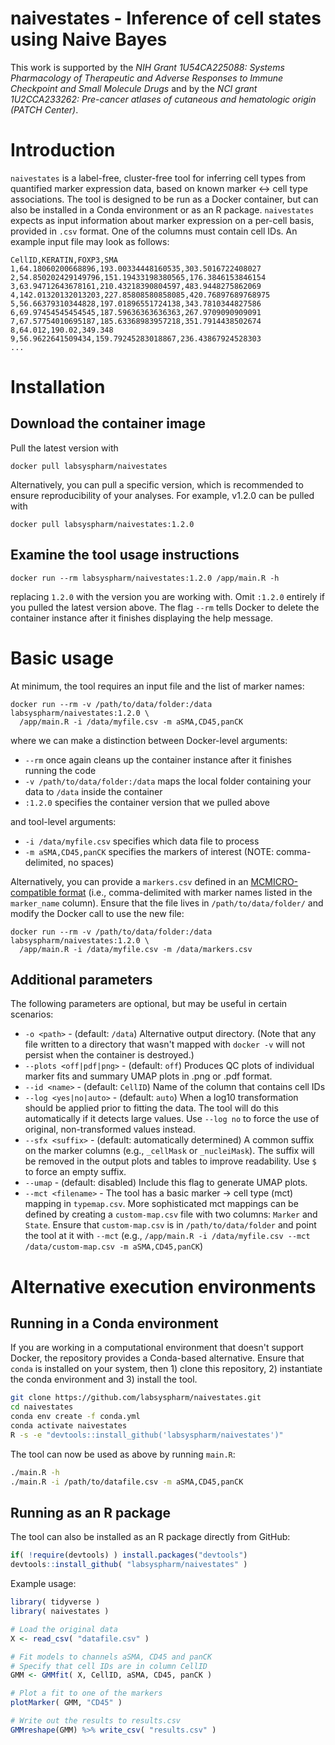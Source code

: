# naivestates - Inference of cell states using Naive Bayes

This work is supported by the *NIH Grant 1U54CA225088: Systems Pharmacology of Therapeutic and Adverse Responses to Immune Checkpoint and Small Molecule Drugs* and by the *NCI grant 1U2CCA233262: Pre-cancer atlases of cutaneous and hematologic origin (PATCH Center)*.

# Introduction

`naivestates` is a label-free, cluster-free tool for inferring cell types from quantified marker expression data, based on known marker <-> cell type associations. The tool is designed to be run as a Docker container, but can also be installed in a Conda environment or as an R package. `naivestates` expects as input information about marker expression on a per-cell basis, provided in `.csv` format. One of the columns must contain cell IDs. An example input file may look as follows:

```
CellID,KERATIN,FOXP3,SMA
1,64.18060200668896,193.00334448160535,303.5016722408027
2,54.850202429149796,151.19433198380565,176.3846153846154
3,63.94712643678161,210.43218390804597,483.9448275862069
4,142.01320132013203,227.85808580858085,420.76897689768975
5,56.66379310344828,197.01896551724138,343.7810344827586
6,69.97454545454545,187.59636363636363,267.9709090909091
7,67.57754010695187,185.63368983957218,351.7914438502674
8,64.012,190.02,349.348
9,56.9622641509434,159.79245283018867,236.43867924528303
...
```

# Installation
## Download the container image
Pull the latest version with

```
docker pull labsyspharm/naivestates
```

Alternatively, you can pull a specific version, which is recommended to ensure reproducibility of your analyses. For example, v1.2.0 can be pulled with

```
docker pull labsyspharm/naivestates:1.2.0
```

## Examine the tool usage instructions

```
docker run --rm labsyspharm/naivestates:1.2.0 /app/main.R -h
```

replacing `1.2.0` with the version you are working with. Omit `:1.2.0` entirely if you pulled the latest version above. The flag `--rm` tells Docker to delete the container instance after it finishes displaying the help message.

# Basic usage

At minimum, the tool requires an input file and the list of marker names:

```
docker run --rm -v /path/to/data/folder:/data labsyspharm/naivestates:1.2.0 \
  /app/main.R -i /data/myfile.csv -m aSMA,CD45,panCK
```

where we can make a distinction between Docker-level arguments:

* `--rm` once again cleans up the container instance after it finishes running the code
* `-v /path/to/data/folder:/data` maps the local folder containing your data to `/data` inside the container
* `:1.2.0` specifies the container version that we pulled above

and tool-level arguments:

* `-i /data/myfile.csv` specifies which data file to process
* `-m aSMA,CD45,panCK` specifies the markers of interest (NOTE: comma-delimited, no spaces)

Alternatively, you can provide a `markers.csv` defined in an [MCMICRO-compatible format](https://mcmicro.org/directory-structure.html#raw-data) (i.e., comma-delimited with marker names listed in the `marker_name` column). Ensure that the file lives in `/path/to/data/folder/` and modify the Docker call to use the new file:

```
docker run --rm -v /path/to/data/folder:/data labsyspharm/naivestates:1.2.0 \
  /app/main.R -i /data/myfile.csv -m /data/markers.csv
```

## Additional parameters

The following parameters are optional, but may be useful in certain scenarios:

* `-o <path>` - (default: `/data`) Alternative output directory. (Note that any file written to a directory that wasn't mapped with `docker -v` will not persist when the container is destroyed.)
* `--plots <off|pdf|png>` - (default: `off`) Produces QC plots of individual marker fits and summary UMAP plots in .png or .pdf format.
* `--id <name>` - (default: `CellID`) Name of the column that contains cell IDs
* `--log <yes|no|auto>` - (default: `auto`) When a log10 transformation should be applied prior to fitting the data. The tool will do this automatically if it detects large values. Use `--log no` to force the use of original, non-transformed values instead.
* `--sfx <suffix>` - (default: automatically determined) A common suffix on the marker columns (e.g., `_cellMask` or `_nucleiMask`). The suffix will be removed in the output plots and tables to improve readability. Use `$` to force an empty suffix.
* `--umap` - (default: disabled) Include this flag to generate UMAP plots.
* `--mct <filename>` - The tool has a basic marker -> cell type (mct) mapping in `typemap.csv`. More sophisticated mct mappings can be defined by creating a `custom-map.csv` file with two columns: `Marker` and `State`. Ensure that `custom-map.csv` is in `/path/to/data/folder` and point the tool at it with `--mct` (e.g., `/app/main.R -i /data/myfile.csv --mct /data/custom-map.csv -m aSMA,CD45,panCK`)

# Alternative execution environments
## Running in a Conda environment

If you are working in a computational environment that doesn't support Docker, the repository provides a Conda-based alternative. Ensure that `conda` is installed on your system, then 1) clone this repository, 2) instantiate the conda environment and 3) install the tool.

``` bash
git clone https://github.com/labsyspharm/naivestates.git
cd naivestates
conda env create -f conda.yml
conda activate naivestates
R -s -e "devtools::install_github('labsyspharm/naivestates')"
```

The tool can now be used as above by running `main.R`:

``` bash
./main.R -h
./main.R -i /path/to/datafile.csv -m aSMA,CD45,panCK
```

## Running as an R package

The tool can also be installed as an R package directly from GitHub:

``` r
if( !require(devtools) ) install.packages("devtools")
devtools::install_github( "labsyspharm/naivestates" )
```

Example usage:

``` r
library( tidyverse )
library( naivestates )

# Load the original data
X <- read_csv( "datafile.csv" )

# Fit models to channels aSMA, CD45 and panCK
# Specify that cell IDs are in column CellID
GMM <- GMMfit( X, CellID, aSMA, CD45, panCK )

# Plot a fit to one of the markers
plotMarker( GMM, "CD45" )

# Write out the results to results.csv
GMMreshape(GMM) %>% write_csv( "results.csv" )
```
